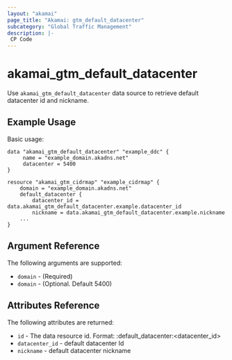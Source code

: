 ```yaml
---
layout: "akamai"
page_title: "Akamai: gtm_default_datacenter"
subcategory: "Global Traffic Management"
description: |-
 CP Code
---
```


# akamai_gtm_default_datacenter

Use `akamai_gtm_default_datacenter` data source to retrieve default datacenter id and nickname.

## Example Usage

Basic usage:

```hcl
data "akamai_gtm_default_datacenter" "example_ddc" {
     name = "example_domain.akadns.net"
     datacenter = 5400
}

resource "akamai_gtm_cidrmap" "example_cidrmap" {
    domain = "example_domain.akadns.net"
    default_datacenter {
        datacenter_id = data.akamai_gtm_default_datacenter.example.datacenter_id
        nickname = data.akamai_gtm_default_datacenter.example.nickname
    ...
}
```

## Argument Reference

The following arguments are supported:

* `domain` - (Required)
* `domain` - (Optional. Default 5400)

## Attributes Reference

The following attributes are returned:

* `id` - The data resource id. Format: <domain>:default_datacenter:<datacenter_id>
* `datacenter_id` - default datacenter Id
* `nickname` - default datacenter nickname
